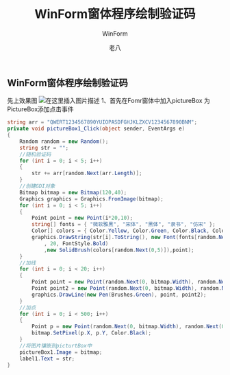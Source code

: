 ﻿---
layout: post
title: WinForm窗体程序绘制验证码
subtitle: WinForm
categories: markdown
author: 老八
categories: zyy
tags: Winform C# 窗体程序
---

## WinForm窗体程序绘制验证码
先上效果图
![在这里插入图片描述](https://img-blog.csdnimg.cn/20200329175039705.png?x-oss-process=image/watermark,type_ZmFuZ3poZW5naGVpdGk,shadow_10,text_aHR0cHM6Ly9ibG9nLmNzZG4ubmV0L3dlaXhpbl80MzgyNjEwOQ==,size_16,color_FFFFFF,t_70#pic_center)
1、首先在Fomr窗体中加入pictureBox
为PictureBox添加点击事件
```csharp
string arr = "QWERT1234567890YUIOPASDFGHJKLZXCV1234567890BNM";
private void pictureBox1_Click(object sender, EventArgs e)
{
    Random random = new Random();
    string str = "";
    //随机验证码
    for (int i = 0; i < 5; i++)
    {
        str += arr[random.Next(arr.Length)];
    }
    //创建GDI对象
    Bitmap bitmap = new Bitmap(120,40);
    Graphics graphics = Graphics.FromImage(bitmap);
    for (int i = 0; i < 5; i++)
    {
        Point point = new Point(i*20,10);
        string[] fonts = { "微软雅黑", "宋体", "黑体", "隶书", "仿宋" };
        Color[] colors = { Color.Yellow, Color.Green, Color.Black, Color.Blue ,Color.Red};
        graphics.DrawString(str[i].ToString(), new Font(fonts[random.Next(0, 5)]
            , 20, FontStyle.Bold)
            ,new SolidBrush(colors[random.Next(0,5)]),point);
    }
    //加线
    for (int i = 0; i < 20; i++)
    {
        Point point = new Point(random.Next(0, bitmap.Width), random.Next(0, bitmap.Height));
        Point point2 = new Point(random.Next(0, bitmap.Width), random.Next(0, bitmap.Height));
        graphics.DrawLine(new Pen(Brushes.Green), point, point2);
    }
    //加点
    for (int i = 0; i < 500; i++)
    {
        Point p = new Point(random.Next(0, bitmap.Width), random.Next(0, bitmap.Height));
        bitmap.SetPixel(p.X, p.Y, Color.Black);
    }
    //将图片镶嵌到picturtBox中
    pictureBox1.Image = bitmap;
    label1.Text = str;
}
```

